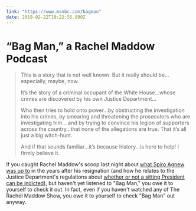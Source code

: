 ```yaml
---
link: "https://www.msnbc.com/bagman"
date: 2019-02-22T19:22:55.890Z
---
```


# “Bag Man,” a Rachel Maddow Podcast

> This is a story that is not well known. But it really should be…especially,
> maybe, now.
>
> It’s the story of a criminal occupant of the White House…whose crimes are
> discovered by his own Justice Department…
>
> Who then tries to hold onto power…by obstructing the investigation into his
> crimes, by smearing and threatening the prosecutors who are investigating him…
> and by trying to convince his legion of supporters across the country…that
> none of the allegations are true. That it’s all just a big witch-hunt.
>
> And if that sounds familiar…it’s because history…is here to help! I firmly
> believe it.

If you caught Rachel Maddow's scoop last night about [what Spiro Agnew was up
to][] in the years after his resignation (and how he relates to the Justice
Department's regulations about [whether or not a sitting President can be
indicted][]), but haven't yet listened to "Bag Man," you owe it to yourself to
check it out. In fact, even if you haven't watched any of The Rachel Maddow
Show, you owe it to yourself to check "Bag Man" out anyway.

[whether or not a sitting president can be indicted]: http://www.msnbc.com/rachel-maddow/watch/doj-policy-on-indicting-a-president-has-weak-basis-in-1973-memo-1446554691613?cid=sm_tw_maddow
[what spiro agnew was up to]: https://www.haaretz.com/us-news/former-vp-spiro-agnew-in-1980-asked-saudi-leader-for-money-to-fight-us-zionists-1.6959767
